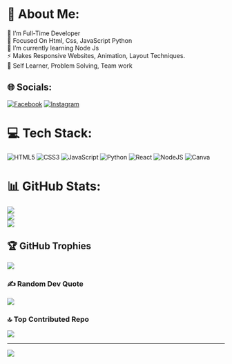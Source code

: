 # 💫 About Me:
🔭 I’m Full-Time Developer<br>🤝  Focused On Html, Css, JavaScript Python<br>🌱 I’m currently learning Node Js<br>⚡   Makes Responsive Websites, Animation, Layout Techniques.<br>💬 Self Learner, Problem Solving, Team work


## 🌐 Socials:
[![Facebook](https://img.shields.io/badge/Facebook-%231877F2.svg?logo=Facebook&logoColor=white)](https://facebook.com/https://www.facebook.com/sikander.manzoor.73?mibextid=ZbWKwL) [![Instagram](https://img.shields.io/badge/Instagram-%23E4405F.svg?logo=Instagram&logoColor=white)](https://instagram.com/https://www.instagram.com/ch_sikander_official_?utm_source=qr&igsh=MzNlNGNkZWQ4Mg%3D%3D) 

# 💻 Tech Stack:
![HTML5](https://img.shields.io/badge/html5-%23E34F26.svg?style=for-the-badge&logo=html5&logoColor=white) ![CSS3](https://img.shields.io/badge/css3-%231572B6.svg?style=for-the-badge&logo=css3&logoColor=white) ![JavaScript](https://img.shields.io/badge/javascript-%23323330.svg?style=for-the-badge&logo=javascript&logoColor=%23F7DF1E) ![Python](https://img.shields.io/badge/python-3670A0?style=for-the-badge&logo=python&logoColor=ffdd54) ![React](https://img.shields.io/badge/react-%2320232a.svg?style=for-the-badge&logo=react&logoColor=%2361DAFB) ![NodeJS](https://img.shields.io/badge/node.js-6DA55F?style=for-the-badge&logo=node.js&logoColor=white) ![Canva](https://img.shields.io/badge/Canva-%2300C4CC.svg?style=for-the-badge&logo=Canva&logoColor=white)
# 📊 GitHub Stats:
![](https://github-readme-stats.vercel.app/api?username=Sk-Developer-Ctrl&theme=dark&hide_border=false&include_all_commits=true&count_private=true)<br/>
![](https://github-readme-streak-stats.herokuapp.com/?user=Sk-Developer-Ctrl&theme=dark&hide_border=false)<br/>
![](https://github-readme-stats.vercel.app/api/top-langs/?username=Sk-Developer-Ctrl&theme=dark&hide_border=false&include_all_commits=true&count_private=true&layout=compact)

## 🏆 GitHub Trophies
![](https://github-profile-trophy.vercel.app/?username=Sk-Developer-Ctrl&theme=radical&no-frame=false&no-bg=false&margin-w=4)

### ✍️ Random Dev Quote
![](https://quotes-github-readme.vercel.app/api?type=horizontal&theme=radical)

### 🔝 Top Contributed Repo
![](https://github-contributor-stats.vercel.app/api?username=Sk-Developer-Ctrl&limit=5&theme=radical&combine_all_yearly_contributions=true)

---
[![](https://visitcount.itsvg.in/api?id=Sk-Developer-Ctrl&icon=2&color=0)](https://visitcount.itsvg.in)

<!-- Proudly created with GPRM ( https://gprm.itsvg.in ) -->
